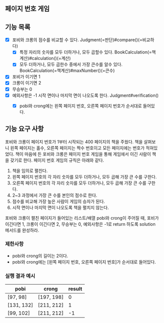 ## 페이지 번호 게임

## 기능 목록

- [x] 포비와 크롱의 점수를 비교할 수 있다. Judgment(=판단)#compare()(=비교하다)
   - [x] 특정 자리의 숫자를 모두 더하거나, 모두 곱할수 있다. BookCalculation(=책계산)#calculation()(=계산)
   - [x] 모두 더하거나, 모두 곱한수 중에서 가장 큰수를 알수 있다. BookCalculation(=책계산)#maxNumber()(=큰수)
- [x] 포비가 이기면 1
- [x] 크롱이 이기면 2
- [x] 무승부는 0
- [x] 예외사항은 -1 시작 면이나 마지막 면이 나오도록 한다. Judgment#verification()
   - [x] pobi와 crong에는 왼쪽 페이지 번호, 오른쪽 페이지 번호가 순서대로 들어있다. 



## 기능 요구 사항

포비와 크롱이 페이지 번호가 1부터 시작되는 400 페이지의 책을 주웠다. 
책을 살펴보니 왼쪽 페이지는 홀수, 
오른쪽 페이지는 짝수 번호이고 모든 페이지에는 번호가 적혀있었다. 
책이 마음에 든 포비와 크롱은 페이지 번호 게임을 통해 게임에서 이긴 사람이 책을 갖기로 한다. 
페이지 번호 게임의 규칙은 아래와 같다.

1. 책을 임의로 펼친다.
2. 왼쪽 페이지 번호의 각 자리 숫자를 모두 더하거나, 모두 곱해 가장 큰 수를 구한다.
3. 오른쪽 페이지 번호의 각 자리 숫자를 모두 더하거나, 모두 곱해 가장 큰 수를 구한다.
4. 2~3 과정에서 가장 큰 수를 본인의 점수로 한다.
5. 점수를 비교해 가장 높은 사람이 게임의 승자가 된다.
6. 시작 면이나 마지막 면이 나오도록 책을 펼치지 않는다.

포비와 크롱이 펼친 페이지가 들어있는 리스트/배열 pobi와 crong이 주어질 때, 
포비가 이긴다면 1, 
크롱이 이긴다면 2, 
무승부는 0, 
예외사항은 -1로 return 하도록 solution 메서드를 완성하라.

### 제한사항

- pobi와 crong의 길이는 2이다.
- pobi와 crong에는 [왼쪽 페이지 번호, 오른쪽 페이지 번호]가 순서대로 들어있다.

### 실행 결과 예시

| pobi | crong | result |
| --- | --- | --- |
| [97, 98] | [197, 198] | 0 |
| [131, 132] | [211, 212] | 1 |
| [99, 102] | [211, 212] | -1 |
